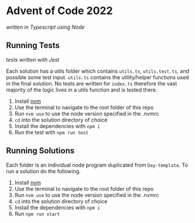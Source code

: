 # Advent of Code 2022

_written in Typescript using Node_

## Running Tests

_tests written with Jest_

Each solution has a utils folder which contains `utils.ts`, `utils.test.ts`, and possible some test input. `utils.ts` contains the utility/helper functions used in the final solution. No tests are written for `index.ts` therefore the vast majority of the logic lives in a utils function and is tested there.

1. Install [nvm](https://github.com/nvm-sh/nvm)
2. Use the terminal to navigate to the root folder of this repo
3. Run `nvm use` to use the node version specified in the .nvmrc
4. `cd` into the solution directory of choice
5. Install the dependencies with `npm i`
6. Run the test with `npm run test`

## Running Solutions

Each folder is an individual node program duplicated from `Day-template`. To run a solution do the following.

1. Install [nvm](https://github.com/nvm-sh/nvm)
2. Use the terminal to navigate to the root folder of this repo
3. Run `nvm use` to use the node version specified in the .nvmrc
4. `cd` into the solution directory of choice
5. Install the dependencies with `npm i`
6. Run `npm run start`
